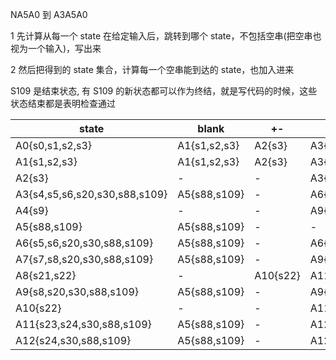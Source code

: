 NA5A0 到 A3A5A0

1 先计算从每一个 state 在给定输入后，跳转到哪个 state，不包括空串(把空串也视为一个输入)，写出来

2 然后把得到的 state 集合，计算每一个空串能到达的 state，也加入进来

S109 是结束状态, 有 S109 的新状态都可以作为终结，就是写代码的时候，这些状态结束都是表明检查通过

| state                         | blank        | +-     | 0-9                           | dot(.)                     | e           | others |
|-------------------------------|--------------|--------|-------------------------------|----------------------------|-------------|--------|
| A0{s0,s1,s2,s3}               | A1{s1,s2,s3} | A2{s3} | A3{s4,s5,s6,s20,s30,s88,s109} | A4{s9}                     | -           | -      |
| A1{s1,s2,s3}                  | A1{s1,s2,s3} | A2{s3} | A3{s4,s5,s6,s20,s30,s88,s109} | A4{s9}                     | -           | -      |
| A2{s3}                        | -            | -      | A3{s4,s5,s6,s20,s30,s88,s109} | A4{s9}                     | -           | -      |
| A3{s4,s5,s6,s20,s30,s88,s109} | A5{s88,s109} | -      | A6{s5,s6,s20,s30,s88,s109}    | A7{s7,s8,s20,s30,s88,s109} | A8{s21,s22} | -      |
| A4{s9}                        | -            | -      | A9{s10,s11,s20,s30,s88,s109}  | -                          | -           | -      |
| A5{s88,s109}                  | A5{s88,s109} | -      | -                             | -                          | -           | -      |
| A6{s5,s6,s20,s30,s88,s109}    | A5{s88,s109} | -      | A6{s5,s6,s20,s30,s88,s109}    | A7{s7,s8,s20,s30,s88,s109} | A8{s21,s22} | -      |
| A7{s7,s8,s20,s30,s88,s109}    | A5{s88,s109} | -      | A9{s8,s20,s30,s88,s109}       | -                          | A8{s21,s22} | -      |
| A8{s21,s22}                   | -            | A10{s22} | A11{s23,s24,s30,s88,s109}   | -                          | -           | -      |
| A9{s8,s20,s30,s88,s109}       | A5{s88,s109} | -      | A9{s8,s20,s30,s88,s109}       | -                          | A8{s21,s22} | -      |
| A10{s22}                      | -            | -      | A11{s23,s24,s30,s88,s109}     | -                          | -           | -      |
| A11{s23,s24,s30,s88,s109}     | A5{s88,s109} | -      | A12{s24,s30,s88,s109}         | -                          | -           | -      |
| A12{s24,s30,s88,s109}         | A5{s88,s109} | -      | A12{s24,s30,s88,s109}         | -                          | -           | -      |
